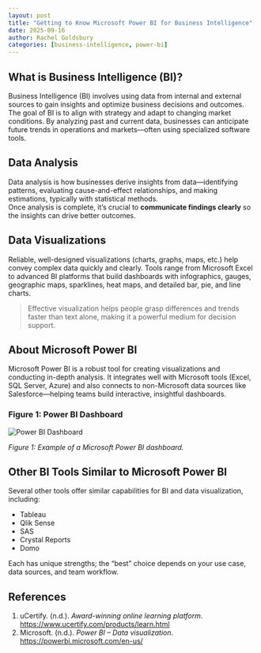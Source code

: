 ```yaml
---
layout: post
title: "Getting to Know Microsoft Power BI for Business Intelligence"
date: 2025-09-16
author: Rachel Goldsbury
categories: [business-intelligence, power-bi]
---
```


## What is Business Intelligence (BI)?
Business Intelligence (BI) involves using data from internal and external sources to gain insights and optimize business decisions and outcomes. The goal of BI is to align with strategy and adapt to changing market conditions. By analyzing past and current data, businesses can anticipate future trends in operations and markets—often using specialized software tools.

## Data Analysis
Data analysis is how businesses derive insights from data—identifying patterns, evaluating cause-and-effect relationships, and making estimations, typically with statistical methods.  
Once analysis is complete, it’s crucial to **communicate findings clearly** so the insights can drive better outcomes.

## Data Visualizations
Reliable, well-designed visualizations (charts, graphs, maps, etc.) help convey complex data quickly and clearly. Tools range from Microsoft Excel to advanced BI platforms that build dashboards with infographics, gauges, geographic maps, sparklines, heat maps, and detailed bar, pie, and line charts.

> Effective visualization helps people grasp differences and trends faster than text alone, making it a powerful medium for decision support.

## About Microsoft Power BI
Microsoft Power BI is a robust tool for creating visualizations and conducting in-depth analysis. It integrates well with Microsoft tools (Excel, SQL Server, Azure) and also connects to non-Microsoft data sources like Salesforce—helping teams build interactive, insightful dashboards.

### Figure 1: Power BI Dashboard
![Power BI Dashboard](/assets/img/powerbi.png)

*Figure 1: Example of a Microsoft Power BI dashboard.*


## Other BI Tools Similar to Microsoft Power BI
Several other tools offer similar capabilities for BI and data visualization, including:

- Tableau  
- Qlik Sense  
- SAS  
- Crystal Reports  
- Domo

Each has unique strengths; the “best” choice depends on your use case, data sources, and team workflow.

## References
1. uCertify. (n.d.). *Award-winning online learning platform*. <https://www.ucertify.com/products/learn.html>  
2. Microsoft. (n.d.). *Power BI – Data visualization*. <https://powerbi.microsoft.com/en-us/>
